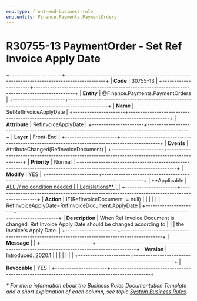 ```yaml
---
erp.type: front-end-business-rule
erp.entity: Finance.Payments.PaymentOrders
---
```


# R30755-13 PaymentOrder - Set Ref Invoice Apply Date
+----------------------+-----------------------------------------------------------------------------------------------+
| **Code**             | 30755-13                                                                                      |
+----------------------+-----------------------------------------------------------------------------------------------+
| **Entity**           | @Finance.Payments.PaymentOrders                                                               |
+----------------------+-----------------------------------------------------------------------------------------------+
| **Name**             | SetRefInvoiceApplyDate                                                                        |
+----------------------+-----------------------------------------------------------------------------------------------+
| **Attribute**        | RefInvoiceApplyDate                                                                           |
+----------------------+-----------------------------------------------------------------------------------------------+
| **Layer**            | Front-End                                                                                     |
+----------------------+-----------------------------------------------------------------------------------------------+
| **Events**           | AttributeChanged(RefInvoiceDocument)                                                          |
+----------------------+-----------------------------------------------------------------------------------------------+
| **Priority**         | Normal                                                                                        |
+----------------------+-----------------------------------------------------------------------------------------------+
| **Modify**           | YES                                                                                           |
+----------------------+-----------------------------------------------------------------------------------------------+
| **Applicable         | [ALL // no condition needed                                                                   |
| Legislations**       | ](xref:applicable-legislations)                                                               |
+----------------------+-----------------------------------------------------------------------------------------------+
| **Action**           | IF(RefInvoiceDocument != null)                                                                |
|                      |                                                                                               |
|                      | RefInvoiceApplyDate=RefInvoiceDocument.ApplyDate                                              |
+----------------------+-----------------------------------------------------------------------------------------------+
| **Description**      | When Ref Invoice Document is changed, Ref Invoice Apply Date should be changed according to   |
|                      | the invoice\'s Apply Date.                                                                    |
+----------------------+-----------------------------------------------------------------------------------------------+
| **Message**          |                                                                                               |
+----------------------+-----------------------------------------------------------------------------------------------+
| **Version**          | Introduced: 2020.1                                                                            |
|                      |                                                                                               |
|                      |                                                                                               |
+----------------------+-----------------------------------------------------------------------------------------------+
| **Revocable**        | YES                                                                                           |
+----------------------+-----------------------------------------------------------------------------------------------+

*\* For more information about the Business Rules Documentation Template and a short explanation of each column, see
topic [System Business Rules](../templates/template-description-system-business-rules.md).*
